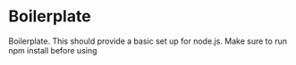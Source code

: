Boilerplate
===========

Boilerplate. This should provide a basic set up for node.js. 
Make sure to run npm install before using
